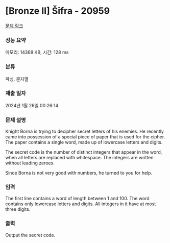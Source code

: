 # [Bronze II] Šifra - 20959 

[문제 링크](https://www.acmicpc.net/problem/20959) 

### 성능 요약

메모리: 14368 KB, 시간: 128 ms

### 분류

파싱, 문자열

### 제출 일자

2024년 1월 26일 00:26:14

### 문제 설명

<p>Knight Borna is trying to decipher secret letters of his enemies. He recently came into possession of a special piece of paper that is used for the cipher. The paper contains a single word, made up of lowercase letters and digits.</p>

<p>The secret code is the number of distinct integers that appear in the word, when all letters are replaced with whitespace. The integers are written without leading zeroes.</p>

<p>Since Borna is not very good with numbers, he turned to you for help.</p>

### 입력 

 <p>The first line contains a word of length between 1 and 100. The word contains only lowercase letters and digits. All integers in it have at most three digits.</p>

### 출력 

 <p>Output the secret code.</p>

